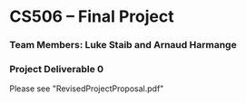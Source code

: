 # CS506 – Final Project
### Team Members: Luke Staib and Arnaud Harmange

### Project Deliverable 0
Please see "RevisedProjectProposal.pdf"
